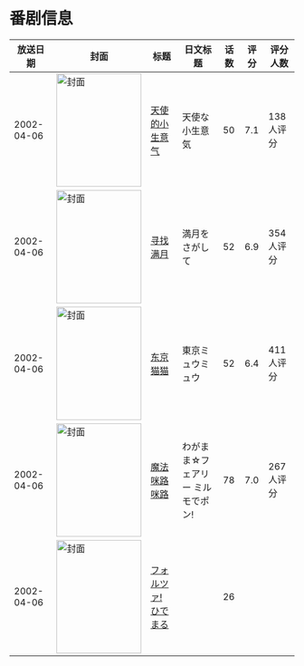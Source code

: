 # 番剧信息

|放送日期|封面|标题|日文标题|话数|评分|评分人数|
|---|---|---|---|---|---|---|
|2002-04-06|<img src="https://lain.bgm.tv/pic/cover/c/dd/ee/2411_jQDzs.jpg" alt="封面" style="width:150px;height:200px;object-fit:cover;">|[天使的小生意气](https://bangumi.tv/subject/2411)|天使な小生意気|50|7.1|138人评分|
|2002-04-06|<img src="https://lain.bgm.tv/pic/cover/c/da/97/10406_dV4LO.jpg" alt="封面" style="width:150px;height:200px;object-fit:cover;">|[寻找满月](https://bangumi.tv/subject/10406)|満月をさがして|52|6.9|354人评分|
|2002-04-06|<img src="https://lain.bgm.tv/pic/cover/c/27/8c/19615_0B0NV.jpg" alt="封面" style="width:150px;height:200px;object-fit:cover;">|[东京猫猫](https://bangumi.tv/subject/19615)|東京ミュウミュウ|52|6.4|411人评分|
|2002-04-06|<img src="https://lain.bgm.tv/pic/cover/c/f9/2f/23443_bF3jo.jpg" alt="封面" style="width:150px;height:200px;object-fit:cover;">|[魔法咪路咪路](https://bangumi.tv/subject/23443)|わがまま☆フェアリー ミルモでポン!|78|7.0|267人评分|
|2002-04-06|<img src="https://lain.bgm.tv/pic/cover/c/40/98/188941_k11sT.jpg" alt="封面" style="width:150px;height:200px;object-fit:cover;">|[フォルツァ! ひでまる](https://bangumi.tv/subject/188941)||26|||
